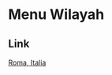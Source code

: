# Menu Wilayah

## Link

[Roma, Italia](https://github.com/gigit-pemilu/pemilu-2024-99-luar-negeri/tree/main/pilpres/hitung-suara/sub/99-luar-negeri/sub/99-roma-italia/sub/01-roma-italia)

